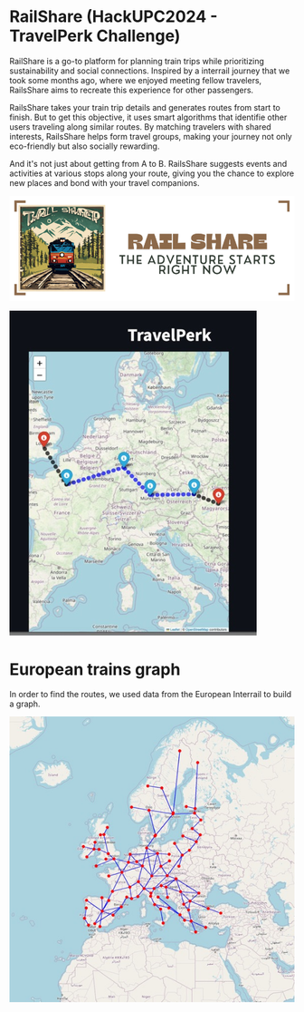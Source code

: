 # RailShare (HackUPC2024 - TravelPerk Challenge)

RailShare is a go-to platform for planning train trips while prioritizing sustainability and social connections. Inspired by a interrail journey that we took some months ago, where we enjoyed meeting fellow travelers, RailsShare aims to recreate this experience for other passengers.

RailsShare takes your train trip details and generates routes from start to finish. But to get this objective, it uses smart algorithms that identifie other users traveling along similar routes. By matching travelers with shared interests, RailsShare helps form travel groups, making your journey not only eco-friendly but also socially rewarding.

And it's not just about getting from A to B. RailsShare suggests events and activities at various stops along your route, giving you the chance to explore new places and bond with your travel companions.

![Alt text](Images/railshare.png)


![Alt text](Images/demo.jpg)


# European trains graph
In order to find the routes, we used data from the European Interrail to build a graph.

![Alt text](Images/interrail.jpg)

